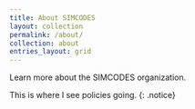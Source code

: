 ```yaml
---
title: About SIMCODES
layout: collection
permalink: /about/
collection: about
entries_layout: grid
---
```


Learn more about the SIMCODES organization.

This is where I see policies going.
{: .notice}
